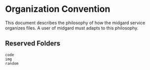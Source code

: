 # Organization Convention

This document describes the philosophy of how the midgard service organizes
files. A user of midgard must adapts to this philosophy.

## Reserved Folders

```
code
img
random
```
